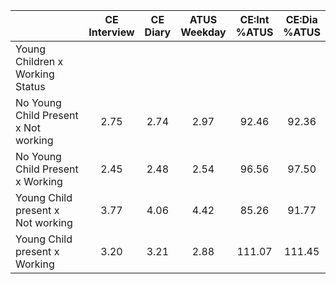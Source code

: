 
|                      | CE<br>Interview |  CE<br>Diary | ATUS<br>Weekday | CE:Int<br>%ATUS | CE:Dia<br>%ATUS |
| -------------------- | :----------: | :----------: | :----------: | :----------: | :----------: |
| Young Children x Working Status |              |              |              |              |              |
| No Young Child Present x Not working |         2.75 |         2.74 |         2.97 |        92.46 |        92.36 |
| No Young Child Present x Working |         2.45 |         2.48 |         2.54 |        96.56 |        97.50 |
| Young Child present x Not working |         3.77 |         4.06 |         4.42 |        85.26 |        91.77 |
| Young Child present x Working |         3.20 |         3.21 |         2.88 |       111.07 |       111.45 |

